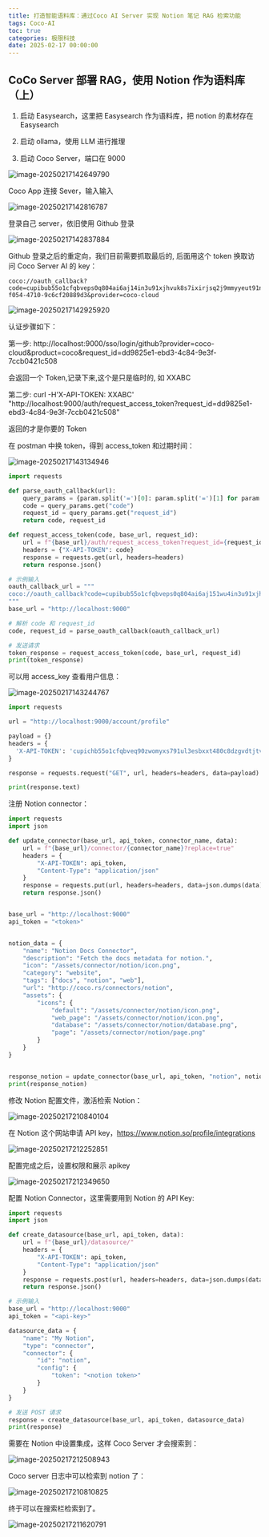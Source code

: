 ```yaml
---
title: 打造智能语料库：通过Coco AI Server 实现 Notion 笔记 RAG 检索功能
tags: Coco-AI
toc: true
categories: 极限科技
date: 2025-02-17 00:00:00
---
```


## CoCo Server 部署 RAG，使用 Notion 作为语料库（上）

1. 启动 Easysearch，这里把 Easysearch 作为语料库，把 notion 的素材存在 Easysearch

2. 启动 ollama，使用 LLM 进行推理

3. 启动 Coco Server，端口在 9000

![image-20250217142649790](https://raw.githubusercontent.com/Xu-Hardy/picgo-imh/master/image-20250217142649790.png)

Coco App 连接 Sever，输入输入

![image-20250217142816787](https://raw.githubusercontent.com/Xu-Hardy/picgo-imh/master/image-20250217142816787.png)

登录自己 server，依旧使用 Github 登录

![image-20250217142837884](https://raw.githubusercontent.com/Xu-Hardy/picgo-imh/master/image-20250217142837884.png)

Github 登录之后的重定向，我们目前需要抓取最后的, 后面用这个 token 换取访问 Coco Server AI 的 key：

```
coco://oauth_callback?code=cupibub55o1cfqbveps0q804ai6aj14in3u91xjhvuk8s7ixirjsq2j9mmyyeut91nmgjwz0b494ngpk&request_id=eb94762b-f054-4710-9c6cf20889d3&provider=coco-cloud

```

![image-20250217142925920](https://raw.githubusercontent.com/Xu-Hardy/picgo-imh/master/image-20250217142925920.png)

认证步骤如下：

第一步:
http://localhost:9000/sso/login/github?provider=coco-cloud&product=coco&request_id=dd9825e1-ebd3-4c84-9e3f-7ccb0421c508

会返回一个 Token,记录下来,这个是只是临时的, 如 XXABC

第二步:
curl -H'X-API-TOKEN: XXABC' "http://localhost:9000/auth/request_access_token?request_id=dd9825e1-ebd3-4c84-9e3f-7ccb0421c508"

返回的才是你要的 Token

在 postman 中换 token，得到 access_token 和过期时间：

![image-20250217143134946](https://raw.githubusercontent.com/Xu-Hardy/picgo-imh/master/image-20250217143134946.png)

```python
import requests

def parse_oauth_callback(url):
    query_params = {param.split('=')[0]: param.split('=')[1] for param in url.split('?')[1].split('&')}
    code = query_params.get("code")
    request_id = query_params.get("request_id")
    return code, request_id

def request_access_token(code, base_url, request_id):
    url = f"{base_url}/auth/request_access_token?request_id={request_id}"
    headers = {"X-API-TOKEN": code}
    response = requests.get(url, headers=headers)
    return response.json()

# 示例输入
oauth_callback_url = """
coco://oauth_callback?code=cupibub55o1cfqbveps0q804ai6aj151wu4in3u91xjhvuk8s7ixirjsq2j9mmyyeut91nmgjwz0b494ngpk&request_id=eb94762b-f054-4710-9c6a-0cf2088729d3&provider=coco-cloud
"""
base_url = "http://localhost:9000"

# 解析 code 和 request_id
code, request_id = parse_oauth_callback(oauth_callback_url)

# 发送请求
token_response = request_access_token(code, base_url, request_id)
print(token_response)

```

可以用 access_key 查看用户信息：

![image-20250217143244767](https://raw.githubusercontent.com/Xu-Hardy/picgo-imh/master/image-20250217143244767.png)

```python
import requests

url = "http://localhost:9000/account/profile"

payload = {}
headers = {
  'X-API-TOKEN': 'cupichb55o1cfqbveq90zwomyxs791ul3esbxxt480c8dzgvdtjtvmcnsld4a5v0wvx9l9ofcf1'
}

response = requests.request("GET", url, headers=headers, data=payload)

print(response.text)

```

注册 Notion connector：

```python
import requests
import json

def update_connector(base_url, api_token, connector_name, data):
    url = f"{base_url}/connector/{connector_name}?replace=true"
    headers = {
        "X-API-TOKEN": api_token,
        "Content-Type": "application/json"
    }
    response = requests.put(url, headers=headers, data=json.dumps(data))
    return response.json()


base_url = "http://localhost:9000"
api_token = "<token>"


notion_data = {
    "name": "Notion Docs Connector",
    "description": "Fetch the docs metadata for notion.",
    "icon": "/assets/connector/notion/icon.png",
    "category": "website",
    "tags": ["docs", "notion", "web"],
    "url": "http://coco.rs/connectors/notion",
    "assets": {
        "icons": {
            "default": "/assets/connector/notion/icon.png",
            "web_page": "/assets/connector/notion/icon.png",
            "database": "/assets/connector/notion/database.png",
            "page": "/assets/connector/notion/page.png"
        }
    }
}


response_notion = update_connector(base_url, api_token, "notion", notion_data)
print(response_notion)
```

修改 Notion 配置文件，激活检索 Notion：

![image-20250217210840104](https://raw.githubusercontent.com/Xu-Hardy/picgo-imh/master/image-20250217210840104.png)

在 Notion 这个网站申请 API key，https://www.notion.so/profile/integrations

![image-20250217212252851](https://raw.githubusercontent.com/Xu-Hardy/picgo-imh/master/image-20250217212252851.png)

配置完成之后，设置权限和展示 apikey

![image-20250217212349650](https://raw.githubusercontent.com/Xu-Hardy/picgo-imh/master/image-20250217212349650.png)

配置 Notion Connector，这里需要用到 Notion 的 API Key:

```python
import requests
import json

def create_datasource(base_url, api_token, data):
    url = f"{base_url}/datasource/"
    headers = {
        "X-API-TOKEN": api_token,
        "Content-Type": "application/json"
    }
    response = requests.post(url, headers=headers, data=json.dumps(data))
    return response.json()

# 示例输入
base_url = "http://localhost:9000"
api_token = "<api-key>"

datasource_data = {
    "name": "My Notion",
    "type": "connector",
    "connector": {
        "id": "notion",
        "config": {
            "token": "<notion token>"
        }
    }
}

# 发送 POST 请求
response = create_datasource(base_url, api_token, datasource_data)
print(response)

```

需要在 Notion 中设置集成，这样 Coco Server 才会搜索到：

![image-20250217212508943](https://raw.githubusercontent.com/Xu-Hardy/picgo-imh/master/image-20250217212508943.png)

Coco server 日志中可以检索到 notion 了：

![image-20250217210810825](https://raw.githubusercontent.com/Xu-Hardy/picgo-imh/master/image-20250217210810825.png)

终于可以在搜索栏检索到了。

![image-20250217211620791](https://raw.githubusercontent.com/Xu-Hardy/picgo-imh/master/image-20250217211620791.png)
